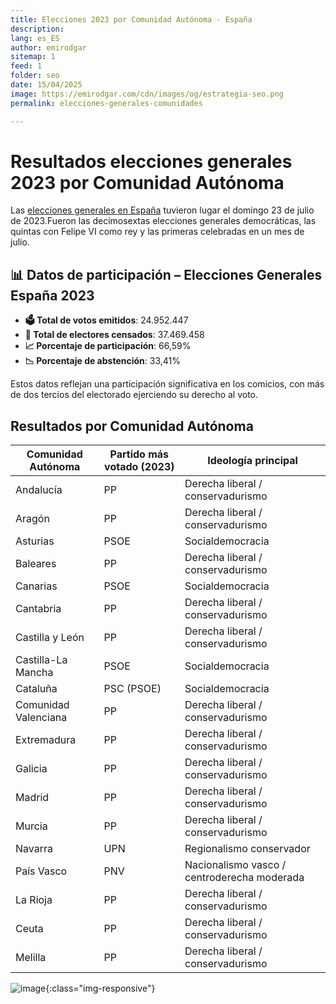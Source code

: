 ```yaml
---
title: Elecciones 2023 por Comunidad Autónoma - España
description: 
lang: es_ES
author: emirodgar
sitemap: 1
feed: 1
folder: seo
date: 15/04/2025
image: https://emirodgar.com/cdn/images/og/estrategia-seo.png
permalink: elecciones-generales-comunidades

---
```


# Resultados elecciones generales 2023 por Comunidad Autónoma

Las [elecciones generales en España](https://emirodgar.es/elecciones-generales) tuvieron lugar el domingo 23 de julio de 2023.​ Fueron las decimosextas elecciones generales democráticas, las quintas con Felipe VI como rey y las primeras celebradas en un mes de julio.

## 📊 Datos de participación – Elecciones Generales España 2023

- **🗳 Total de votos emitidos**: 24.952.447  
- **👥 Total de electores censados**: 37.469.458  
- **📈 Porcentaje de participación**: 66,59%  
- **📉 Porcentaje de abstención**: 33,41%  

Estos datos reflejan una participación significativa en los comicios, con más de dos tercios del electorado ejerciendo su derecho al voto.

## Resultados por Comunidad Autónoma

| Comunidad Autónoma        | Partido más votado (2023) | Ideología principal                          |
|---------------------------|----------------------------|----------------------------------------------|
| Andalucía                | PP                         | Derecha liberal / conservadurismo            |
| Aragón                   | PP                         | Derecha liberal / conservadurismo            |
| Asturias                 | PSOE                       | Socialdemocracia                             |
| Baleares                 | PP                         | Derecha liberal / conservadurismo            |
| Canarias                 | PSOE                       | Socialdemocracia                             |
| Cantabria                | PP                         | Derecha liberal / conservadurismo            |
| Castilla y León          | PP                         | Derecha liberal / conservadurismo            |
| Castilla-La Mancha       | PSOE                       | Socialdemocracia                             |
| Cataluña                 | PSC (PSOE)                 | Socialdemocracia                             |
| Comunidad Valenciana     | PP                         | Derecha liberal / conservadurismo            |
| Extremadura              | PP                         | Derecha liberal / conservadurismo            |
| Galicia                  | PP                         | Derecha liberal / conservadurismo            |
| Madrid                   | PP                         | Derecha liberal / conservadurismo            |
| Murcia                   | PP                         | Derecha liberal / conservadurismo            |
| Navarra                  | UPN                        | Regionalismo conservador                     |
| País Vasco               | PNV                        | Nacionalismo vasco / centroderecha moderada  |
| La Rioja                 | PP                         | Derecha liberal / conservadurismo            |
| Ceuta                    | PP                         | Derecha liberal / conservadurismo            |
| Melilla                  | PP                         | Derecha liberal / conservadurismo            |


![image](https://github.com/user-attachments/assets/389bf195-9a66-4a9f-969f-3bde0667cb48){:class="img-responsive"}



